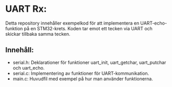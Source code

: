 # UART Rx: 

Detta repository innehåller exempelkod för att implementera en UART-echo-funktion på en STM32-krets. Koden tar emot ett tecken via UART och skickar tillbaka samma tecken.

## Innehåll:

- serial.h: Deklarationer för funktioner uart_init, uart_getchar, uart_putchar och uart_echo.
- serial.c: Implementering av funktioner för UART-kommunikation.
- main.c: Huvudfil med exempel på hur man använder funktionerna.
